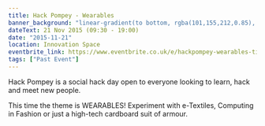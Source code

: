```yaml
---
title: Hack Pompey - Wearables
banner_background: "linear-gradient(to bottom, rgba(101,155,212,0.85), rgba(0,255,186,0.85))"
dateText: 21 Nov 2015 (09:30 - 19:00)
date: "2015-11-21"
location: Innovation Space
eventbrite_link: https://www.eventbrite.co.uk/e/hackpompey-wearables-tickets-18786538041
tags: ["Past Event"]
---
```


Hack Pompey is a social hack day open to everyone looking to learn, hack and meet new people.

This time the theme is WEARABLES! Experiment with e-Textiles, Computing in Fashion or just a high-tech cardboard suit of armour.

